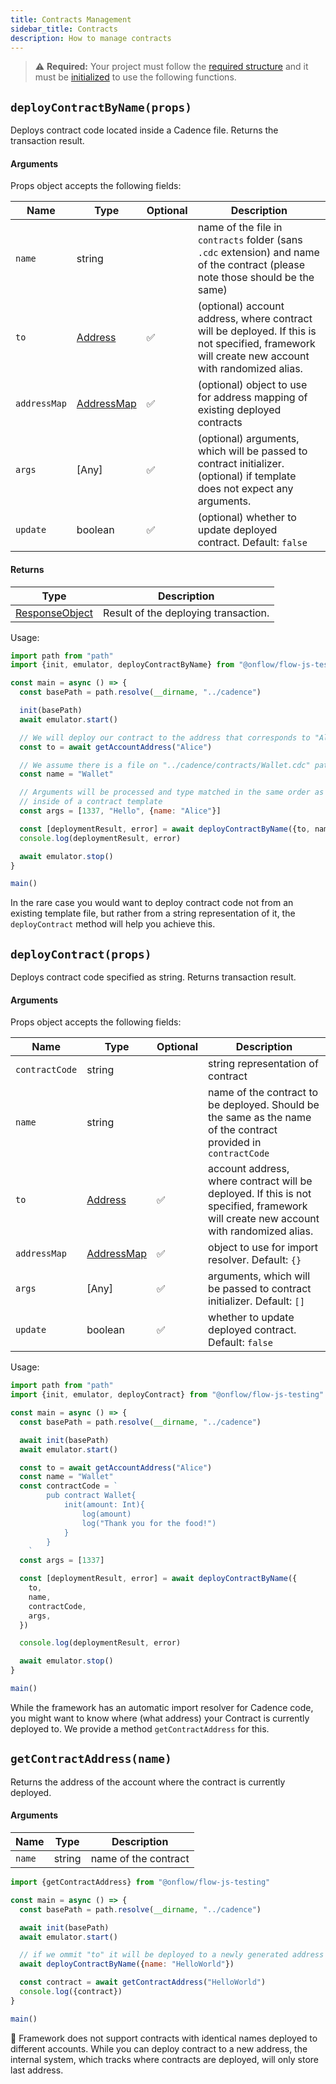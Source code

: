 ```yaml
---
title: Contracts Management
sidebar_title: Contracts
description: How to manage contracts
---
```


> ⚠️ **Required:** Your project must follow the [required structure](structure.md) and it must be [initialized](init.md) to use the following functions.

## `deployContractByName(props)`

Deploys contract code located inside a Cadence file. Returns the transaction result.

#### Arguments

Props object accepts the following fields:

| Name         | Type                                                          | Optional | Description                                                                                                                                     |
| ------------ | ------------------------------------------------------------- | -------- | ----------------------------------------------------------------------------------------------------------------------------------------------- |
| `name`       | string                                                        |          | name of the file in `contracts` folder (sans `.cdc` extension) and name of the contract (please note those should be the same)                  |
| `to`         | [Address](https://docs.onflow.org/fcl/reference/api/#address) | ✅       | (optional) account address, where contract will be deployed. If this is not specified, framework will create new account with randomized alias. |
| `addressMap` | [AddressMap](api.md#addressmap)                               | ✅       | (optional) object to use for address mapping of existing deployed contracts                                                                     |
| `args`       | [Any]                                                         | ✅       | (optional) arguments, which will be passed to contract initializer. (optional) if template does not expect any arguments.                       |
| `update`     | boolean                                                       | ✅       | (optional) whether to update deployed contract. Default: `false`                                                                                |

#### Returns

| Type                                                                        | Description                          |
| --------------------------------------------------------------------------- | ------------------------------------ |
| [ResponseObject](https://docs.onflow.org/fcl/reference/api/#responseobject) | Result of the deploying transaction. |

Usage:

```javascript
import path from "path"
import {init, emulator, deployContractByName} from "@onflow/flow-js-testing"

const main = async () => {
  const basePath = path.resolve(__dirname, "../cadence")

  init(basePath)
  await emulator.start()

  // We will deploy our contract to the address that corresponds to "Alice" alias
  const to = await getAccountAddress("Alice")

  // We assume there is a file on "../cadence/contracts/Wallet.cdc" path
  const name = "Wallet"

  // Arguments will be processed and type matched in the same order as they are specified
  // inside of a contract template
  const args = [1337, "Hello", {name: "Alice"}]

  const [deploymentResult, error] = await deployContractByName({to, name})
  console.log(deploymentResult, error)

  await emulator.stop()
}

main()
```

In the rare case you would want to deploy contract code not from an existing template file, but rather
from a string representation of it, the `deployContract` method will help you achieve this.

## `deployContract(props)`

Deploys contract code specified as string. Returns transaction result.

#### Arguments

Props object accepts the following fields:

| Name           | Type                                                          | Optional | Description                                                                                                                          |
| -------------- | ------------------------------------------------------------- | -------- | ------------------------------------------------------------------------------------------------------------------------------------ |
| `contractCode` | string                                                        |          | string representation of contract                                                                                                    |
| `name`         | string                                                        |          | name of the contract to be deployed. Should be the same as the name of the contract provided in `contractCode`                       |
| `to`           | [Address](https://docs.onflow.org/fcl/reference/api/#address) | ✅       | account address, where contract will be deployed. If this is not specified, framework will create new account with randomized alias. |
| `addressMap`   | [AddressMap](api.md#addressmap)                               | ✅       | object to use for import resolver. Default: `{}`                                                                                     |
| `args`         | [Any]                                                         | ✅       | arguments, which will be passed to contract initializer. Default: `[]`                                                               |
| `update`       | boolean                                                       | ✅       | whether to update deployed contract. Default: `false`                                                                                |

Usage:

```javascript
import path from "path"
import {init, emulator, deployContract} from "@onflow/flow-js-testing"

const main = async () => {
  const basePath = path.resolve(__dirname, "../cadence")

  await init(basePath)
  await emulator.start()

  const to = await getAccountAddress("Alice")
  const name = "Wallet"
  const contractCode = `
        pub contract Wallet{
            init(amount: Int){
                log(amount)
                log("Thank you for the food!")
            }
        }
    `
  const args = [1337]

  const [deploymentResult, error] = await deployContractByName({
    to,
    name,
    contractCode,
    args,
  })

  console.log(deploymentResult, error)

  await emulator.stop()
}

main()
```

While the framework has an automatic import resolver for Cadence code, you might want to know where (what address) your Contract is currently deployed to. We provide a method `getContractAddress` for this.

## `getContractAddress(name)`

Returns the address of the account where the contract is currently deployed.

#### Arguments

| Name   | Type   | Description          |
| ------ | ------ | -------------------- |
| `name` | string | name of the contract |

```javascript
import {getContractAddress} from "@onflow/flow-js-testing"

const main = async () => {
  const basePath = path.resolve(__dirname, "../cadence")

  await init(basePath)
  await emulator.start()

  // if we ommit "to" it will be deployed to a newly generated address with "unknown" alias
  await deployContractByName({name: "HelloWorld"})

  const contract = await getContractAddress("HelloWorld")
  console.log({contract})
}

main()
```

📣 Framework does not support contracts with identical names deployed to different accounts. While you can deploy contract
to a new address, the internal system, which tracks where contracts are deployed, will only store last address.
